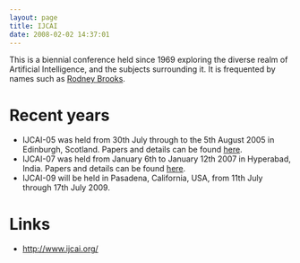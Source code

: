 ```yaml
---
layout: page
title: IJCAI
date: 2008-02-02 14:37:01
---
```

<p>This is a biennial conference held since 1969 exploring the diverse realm of Artificial Intelligence, and the subjects surrounding it. It is frequented by names such as <a href="/wiki/rodney_brooks.html" title="Rodney Brooks">Rodney Brooks</a>.
</p>
<h1  id="Recent_years">Recent years</h1>
<ul><li> IJCAI-05 was held from 30th July through to the 5th August 2005 in Edinburgh, Scotland. Papers and details can be found <a  href="http://www.ijcai.org/proceedings05.php" rel="external" target="_blank">here</a>.
</li><li> IJCAI-07 was held from January 6th to January 12th 2007 in Hyperabad, India. Papers and details can be found <a  href="http://www.ijcai.org/papers07/contents.php" rel="external" target="_blank">here</a>.
</li><li> IJCAI-09 will be held in Pasadena, California, USA, from 11th July through 17th July 2009.
</li></ul><p>
</p>
<h1  id="Links">Links</h1>
<p>
</p>
<ul><li> <a href="http://www.ijcai.org/" target="_blank">http://www.ijcai.org/</a>
</li></ul><p>
</p>
